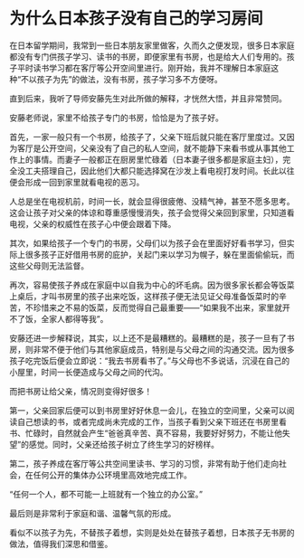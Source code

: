 # 为什么日本孩子没有自己的学习房间

在日本留学期间，我常到一些日本朋友家里做客，久而久之便发现，很多日本家庭都没有专门供孩子学习、读书的书房，即便家里有书房，也是给大人们专用的。孩子平时读书学习都在客厅等公开空间里进行。刚开始，我并不理解日本家庭这种“不以孩子为先”的做法，没有书房，孩子学习多不方便呀。 

直到后来，我听了导师安藤先生对此所做的解释，才恍然大悟，并且非常赞同。 

安藤老师说，家里不给孩子专门的书房，恰恰是为了孩子好。 

首先，一家一般只有一个书房，给孩子了，父亲下班后就只能在客厅里度过。又因为客厅是公开空间，父亲没有了自己的私人空间，就不能静下来看书或从事其他工作上的事情。而妻子一般都正在厨房里忙碌着（日本妻子很多都是家庭主妇），完全没工夫搭理自己，因此他们大都只能选择窝在沙发上看电视打发时间。长此以往便会形成一回到家里就看电视的恶习。 

人总是坐在电视机前，时间一长，就会显得很疲倦、没精气神，甚至不愿多思考。这会让孩子对父亲的体谅和尊重感慢慢消失，孩子会觉得父亲回到家里，只知道看电视，父亲的权威性在孩子心中便会跟着下降。 

其次，如果给孩子一个专门的书房，父母们以为孩子会在里面好好看书学习，但实际上很多孩子正好借用书房的庇护，关起门来以学习为幌子，躲在里面偷偷玩，而这些父母则无法监督。 

再次，容易使孩子养成在家庭中以自我为中心的坏毛病。因为很多家长都会等饭菜上桌后，才叫书房里的孩子出来吃饭，这样孩子便无法见证父母准备饭菜时的辛苦，不珍惜来之不易的饭菜，反而觉得自己最重要——“如果我不出来，家里就开不了饭，全家人都得等我”。 

安藤还进一步解释说，其实，以上还不是最糟糕的。最糟糕的是，孩子一旦有了书房，则非常不便于他们与其他家庭成员，特别是与父母之间的沟通交流。因为很多孩子吃完饭后便会立即说：“我去书房看书了。”与父母也不多说话，沉浸在自己的小屋里，时间一长便造成与父母之间的代沟。 

而把书房让给父亲，情况则变得好很多！ 

第一，父亲回家后便可以到书房里好好休息一会儿，在独立的空间里，父亲可以阅读自己想读的书，或者完成尚未完成的工作，当孩子看到父亲下班还在书房里看书、忙碌时，自然就会产生“爸爸真辛苦、真不容易，我要好好努力，不能让他失望”的感觉。同时，父亲还给孩子树立了终生学习的好榜样。 

第二，孩子养成在客厅等公共空间里读书、学习的习惯，非常有助于他们走向社会，在任何公开的集体办公环境里高效地完成工作。 

“任何一个人，都不可能一上班就有一个独立的办公室。” 

最后则是非常利于家庭和谐、温馨气氛的形成。 

看似不以孩子为先，不替孩子着想，实则是处处在替孩子着想，日本孩子无书房的做法，值得我们深思和借鉴。